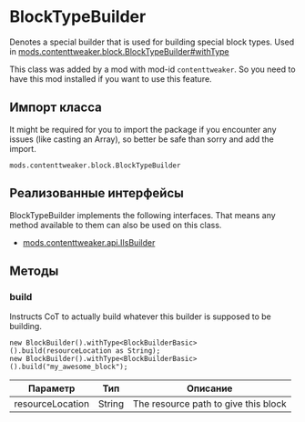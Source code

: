# BlockTypeBuilder

Denotes a special builder that is used for building special block types. Used in [mods.contenttweaker.block.BlockTypeBuilder#withType](/mods/contenttweaker/API/block/BlockTypeBuilder/#withtype)

This class was added by a mod with mod-id `contenttweaker`. So you need to have this mod installed if you want to use this feature.

## Импорт класса
It might be required for you to import the package if you encounter any issues (like casting an Array), so better be safe than sorry and add the import.
```zenscript
mods.contenttweaker.block.BlockTypeBuilder
```

## Реализованные интерфейсы
BlockTypeBuilder implements the following interfaces. That means any method available to them can also be used on this class.
- [mods.contenttweaker.api.IIsBuilder](/mods/contenttweaker/API/api/IIsBuilder)

## Методы
### build

Instructs CoT to actually build whatever this builder is supposed to be building.

```zenscript
new BlockBuilder().withType<BlockBuilderBasic>().build(resourceLocation as String);
new BlockBuilder().withType<BlockBuilderBasic>().build("my_awesome_block");
```

| Параметр         | Тип    | Описание                             |
| ---------------- | ------ | ------------------------------------ |
| resourceLocation | String | The resource path to give this block |



